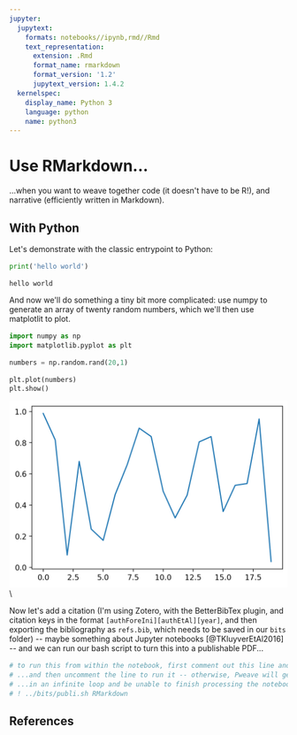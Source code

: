 ```yaml
---
jupyter:
  jupytext:
    formats: notebooks//ipynb,rmd//Rmd
    text_representation:
      extension: .Rmd
      format_name: rmarkdown
      format_version: '1.2'
      jupytext_version: 1.4.2
  kernelspec:
    display_name: Python 3
    language: python
    name: python3
---
```


# Use RMarkdown...


...when you want to weave together code (it doesn't have to be R!), and narrative (efficiently written in Markdown).


## With Python


Let's demonstrate with the classic entrypoint to Python:


```python
print('hello world')
```

```
hello world
```



And now we'll do something a tiny bit more complicated: use numpy to generate an array of twenty random numbers, which we'll then use matplotlit to plot.


```python
import numpy as np
import matplotlib.pyplot as plt
```




```python
numbers = np.random.rand(20,1)
```




```python
plt.plot(numbers)
plt.show()
```

![](../figures/RMarkdown_figure4_1.png)\


Now let's add a citation (I'm using Zotero, with the BetterBibTex plugin, and citation keys in the format `[authForeIni][authEtAl][year]`, and then exporting the bibliography as `refs.bib`, which needs to be saved in our `bits` folder) -- maybe something about Jupyter notebooks [@TKluyverEtAl2016] -- and we can run our bash script to turn this into a publishable PDF...


```python
# to run this from within the notebook, first comment out this line and save...
# ...and then uncomment the line to run it -- otherwise, Pweave will get stuck...
# ...in an infinite loop and be unable to finish processing the notebook
# ! ../bits/publi.sh RMarkdown
```



## References
